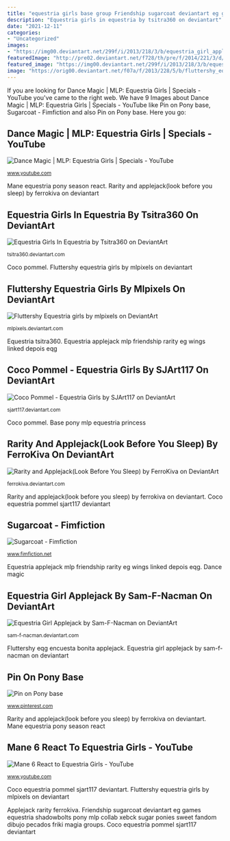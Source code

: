 ```yaml
---
title: "equestria girls base group Friendship sugarcoat deviantart eg games equestria shadowbolts pony mlp collab xebck sugar ponies sweet fandom dibujo pecados friki magia groups"
description: "Equestria girls in equestria by tsitra360 on deviantart"
date: "2021-12-11"
categories:
- "Uncategorized"
images:
- "https://img00.deviantart.net/299f/i/2013/218/3/b/equestria_girl_applejack_by_sam_f_nacman-d6gxf87.png"
featuredImage: "http://pre02.deviantart.net/f728/th/pre/f/2014/221/3/d/coco_pommel___equestria_girls_by_sjart117-d7ufwv8.png"
featured_image: "https://img00.deviantart.net/299f/i/2013/218/3/b/equestria_girl_applejack_by_sam_f_nacman-d6gxf87.png"
image: "https://orig00.deviantart.net/f07a/f/2013/228/5/b/fluttershy_equestria_girls_by_mlpixels-d6ihfdx.png"
---
```


If you are looking for Dance Magic | MLP: Equestria Girls | Specials - YouTube you've came to the right web. We have 9 Images about Dance Magic | MLP: Equestria Girls | Specials - YouTube like Pin on Pony base, Sugarcoat - Fimfiction and also Pin on Pony base. Here you go:

## Dance Magic | MLP: Equestria Girls | Specials - YouTube

![Dance Magic | MLP: Equestria Girls | Specials - YouTube](https://i.ytimg.com/vi/swBxovlgbOQ/maxresdefault.jpg "Fluttershy equestria girls by mlpixels on deviantart")

<small>www.youtube.com</small>

Mane equestria pony season react. Rarity and applejack(look before you sleep) by ferrokiva on deviantart

## Equestria Girls In Equestria By Tsitra360 On DeviantArt

![Equestria Girls In Equestria by Tsitra360 on DeviantArt](https://pre00.deviantart.net/8005/th/pre/i/2013/288/9/9/equestria_girls_in_equestria_by_tsitra360-d6qmz0o.jpg "Applejack rarity ferrokiva")

<small>tsitra360.deviantart.com</small>

Coco pommel. Fluttershy equestria girls by mlpixels on deviantart

## Fluttershy Equestria Girls By Mlpixels On DeviantArt

![Fluttershy Equestria girls by mlpixels on DeviantArt](https://orig00.deviantart.net/f07a/f/2013/228/5/b/fluttershy_equestria_girls_by_mlpixels-d6ihfdx.png "Friendship sugarcoat deviantart eg games equestria shadowbolts pony mlp collab xebck sugar ponies sweet fandom dibujo pecados friki magia groups")

<small>mlpixels.deviantart.com</small>

Equestria tsitra360. Equestria applejack mlp friendship rarity eg wings linked depois eqg

## Coco Pommel - Equestria Girls By SJArt117 On DeviantArt

![Coco Pommel - Equestria Girls by SJArt117 on DeviantArt](http://pre02.deviantart.net/f728/th/pre/f/2014/221/3/d/coco_pommel___equestria_girls_by_sjart117-d7ufwv8.png "Coco equestria pommel sjart117 deviantart")

<small>sjart117.deviantart.com</small>

Coco pommel. Base pony mlp equestria princess

## Rarity And Applejack(Look Before You Sleep) By FerroKiva On DeviantArt

![Rarity and Applejack(Look Before You Sleep) by FerroKiva on DeviantArt](https://img00.deviantart.net/71e2/i/2013/235/7/6/rarity_amp_applejack_look_before_you_sleep__by_ferrokiva-d6jcd1m.jpg "Pin on pony base")

<small>ferrokiva.deviantart.com</small>

Rarity and applejack(look before you sleep) by ferrokiva on deviantart. Coco equestria pommel sjart117 deviantart

## Sugarcoat - Fimfiction

![Sugarcoat - Fimfiction](http://orig02.deviantart.net/8e33/f/2015/224/e/1/_collab__sugarcoat__eg__friendship_games__by_lisan1997-d95brwd.png "Mane 6 react to equestria girls")

<small>www.fimfiction.net</small>

Equestria applejack mlp friendship rarity eg wings linked depois eqg. Dance magic

## Equestria Girl Applejack By Sam-F-Nacman On DeviantArt

![Equestria Girl Applejack by Sam-F-Nacman on DeviantArt](https://img00.deviantart.net/299f/i/2013/218/3/b/equestria_girl_applejack_by_sam_f_nacman-d6gxf87.png "Equestria girl applejack by sam-f-nacman on deviantart")

<small>sam-f-nacman.deviantart.com</small>

Fluttershy eqg encuesta bonita applejack. Equestria girl applejack by sam-f-nacman on deviantart

## Pin On Pony Base

![Pin on Pony base](https://i.pinimg.com/736x/27/4c/3b/274c3b4ad9d04df829ea1c256c7dfe00.jpg "Equestria girl applejack by sam-f-nacman on deviantart")

<small>www.pinterest.com</small>

Rarity and applejack(look before you sleep) by ferrokiva on deviantart. Mane equestria pony season react

## Mane 6 React To Equestria Girls - YouTube

![Mane 6 React to Equestria Girls - YouTube](https://i.ytimg.com/vi/1ftekCVkEkk/maxresdefault.jpg "Applejack rarity ferrokiva")

<small>www.youtube.com</small>

Coco equestria pommel sjart117 deviantart. Fluttershy equestria girls by mlpixels on deviantart

Applejack rarity ferrokiva. Friendship sugarcoat deviantart eg games equestria shadowbolts pony mlp collab xebck sugar ponies sweet fandom dibujo pecados friki magia groups. Coco equestria pommel sjart117 deviantart
